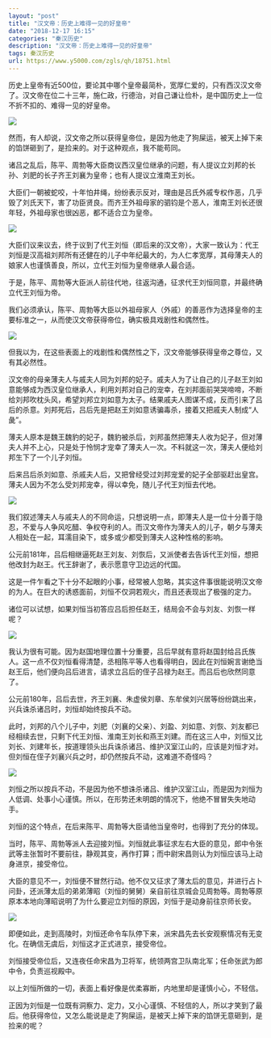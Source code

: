 ```yaml
---
layout: "post"
title: "汉文帝：历史上难得一见的好皇帝"
date: "2018-12-17 16:15"
categories: "秦汉历史"
description: "汉文帝：历史上难得一见的好皇帝"
tags: 秦汉历史
url: https://www.y5000.com/zgls/qh/18751.html
---
```






历史上皇帝有近500位，要论其中哪个皇帝最简朴，宽厚仁爱的，只有西汉汉文帝了。汉文帝在位二十三年，施仁政，行德治，对自己谦让俭朴，是中国历史上一位不折不扣的、难得一见的好皇帝。

![](https://img.y5000.com/uploads/allimg/170406/8-1F4061544323O.jpg)

然而，有人却说，汉文帝之所以获得皇帝位，是因为他走了狗屎运，被天上掉下来的馅饼砸到了，是捡来的。对于这种观点，我不能苟同。

诸吕之乱后，陈平、周勃等大臣商议西汉皇位继承的问题，有人提议立刘邦的长孙、刘肥的长子齐王刘襄为皇帝；也有人提议立淮南王刘长。

大臣们一朝被蛇咬，十年怕井绳，纷纷表示反对，理由是吕氏外戚专权作恶，几乎毁了刘氏天下，害了功臣贤良。而齐王外祖母家的驷钧是个恶人，淮南王刘长还很年轻，外祖母家也很凶恶，都不适合立为皇帝。

![](https://img.y5000.com/uploads/allimg/170406/8-1F406154440954.jpg)

大臣们议来议去，终于议到了代王刘恒（即后来的汉文帝），大家一致认为：代王刘恒是汉高祖刘邦所有还健在的儿子中年纪最大的，为人仁孝宽厚，其母薄夫人的娘家人也谨慎善良，所以，立代王刘恒为皇帝继承人最合适。

于是，陈平、周勃等大臣派人前往代地，往返沟通，征求代王刘恒同意，并最终确立代王刘恒为帝。

我们必须承认，陈平、周勃等大臣以外祖母家人（外戚）的善恶作为选择皇帝的主要标准之一，从而使汉文帝获得帝位，确实极具戏剧性和偶然性。

![](https://img.y5000.com/uploads/allimg/170406/8-1F40615444L31.jpg)

但我以为，在这些表面上的戏剧性和偶然性之下，汉文帝能够获得皇帝之尊位，又有其必然性。

汉文帝的母亲薄夫人与戚夫人同为刘邦的妃子。戚夫人为了让自己的儿子赵王刘如意能够成为西汉皇位继承人，利用刘邦对自己的宠幸，在刘邦面前哭哭啼啼，不断给刘邦吹枕头风，希望刘邦立刘如意为太子。结果戚夫人图谋不成，反而引来了吕后的杀意。刘邦死后，吕后先是把赵王刘如意诱骗毒杀，接着又把戚夫人制成“人彘”。

薄夫人原本是魏王魏豹的妃子，魏豹被杀后，刘邦虽然把薄夫人收为妃子，但对薄夫人并不上心，只是处于怜悯才宠幸了薄夫人一次。不料就这一次，薄夫人便给刘邦生下了一个儿子刘恒。

后来吕后杀刘如意、杀戚夫人后，又把曾经受过刘邦宠爱的妃子全部驱赶出皇宫。薄夫人因为不怎么受刘邦宠幸，得以幸免，随儿子代王刘恒去代地。

![](https://img.y5000.com/uploads/allimg/170406/8-1F406154455423.jpg)

我们叙述薄夫人与戚夫人的不同命运，只想说明一点，即薄夫人是一位十分善于隐忍，不爱与人争风吃醋、争权夺利的人。而汉文帝作为薄夫人的儿子，朝夕与薄夫人相处在一起，耳濡目染下，或多或少都受到薄夫人这种性格的影响。

公元前181年，吕后相继逼死赵王刘友、刘恢后，又派使者去告诉代王刘恒，想把他改封为赵王。代王辞谢了，表示愿意守卫边远的代国。

这是一件乍看之下十分不起眼的小事，经常被人忽略，其实这件事很能说明汉文帝的为人。在巨大的诱惑面前，刘恒不仅洞若观火，而且还表现出了极强的定力。

诸位可以试想，如果刘恒当初答应吕后担任赵王，结局会不会与刘友、刘恢一样呢？

![](https://img.y5000.com/uploads/allimg/170406/8-1F406154503262.jpg)

我认为很有可能。因为赵国地理位置十分重要，吕后早就有意将赵国封给吕氏族人。这一点不仅刘恒看得清楚，丞相陈平等人也看得明白，因此在刘恒婉言谢绝当赵王后，他们便向吕后进言，请求立吕后的侄子吕禄为赵王。而吕后也欣然同意了。

公元前180年，吕后去世，齐王刘襄、朱虚侯刘章、东牟侯刘兴居等纷纷跳出来，兴兵诛杀诸吕时，刘恒却始终按兵不动。

此时，刘邦的八个儿子中，刘肥（刘襄的父亲）、刘盈、刘如意、刘恢、刘友都已经相续去世，只剩下代王刘恒、淮南王刘长和燕王刘建。而在这三人中，刘恒又比刘长、刘建年长，按道理领头出兵诛杀诸吕、维护汉室江山的，应该是刘恒才对。但刘恒在侄子刘襄兴兵之时，却仍然按兵不动，这难道不奇怪吗？

![](https://img.y5000.com/uploads/allimg/170406/8-1F406154512247.jpg)

刘恒之所以按兵不动，不是因为他不想诛杀诸吕、维护汉室江山，而是因为刘恒为人低调、处事小心谨慎。所以，在形势还未明朗的情况下，他绝不冒冒失失地动手。

刘恒的这个特点，在后来陈平、周勃等大臣请他当皇帝时，也得到了充分的体现。

当时，陈平、周勃等派人去迎接刘恒。刘恒就此事征求左右大臣的意见，郎中令张武等主张暂时不要前往，静观其变，再作打算；而中尉宋昌则认为刘恒应该马上动身进京，接受帝位。

大臣的意见不一，刘恒便不冒然行动。他不仅又征求了薄太后的意见，并进行占卜问卦，还派薄太后的弟弟薄昭（刘恒的舅舅）亲自前往京城会见周勃等。周勃等原原本本地向薄昭说明了为什么要迎立刘恒的原因，刘恒于是动身前往京师长安。

![](https://img.y5000.com/uploads/allimg/170406/8-1F406154549528.jpg)

即便如此，走到高陵时，刘恒还命令车队停下来，派宋昌先去长安观察情况有无变化。在确信无虞后，刘恒这才正式进京，接受帝位。

刘恒接受帝位后，又连夜任命宋昌为卫将军，统领两宫卫队南北军；任命张武为郎中令，负责巡视殿中。

以上刘恒所做的一切，表面上看好像是优柔寡断，内地里却是谨慎小心，不轻信。

正因为刘恒是一位既有洞察力、定力，又小心谨慎、不轻信的人，所以才笑到了最后。他获得帝位，又怎么能说是走了狗屎运，是被天上掉下来的馅饼无意砸到，是捡来的呢？
